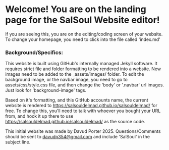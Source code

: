 # Welcome! You are on the landing page for the SalSoul Website editor!

If you are seeing this, you are on the editing/coding screen of your website. To change your homepage, you need to click into the file called 'index.md'

### Background/Specifics:
This website is built using GitHub's internally managed Jekyll software. It requires strict file and folder formatting to be rendered into a website. New images need to be added to the _assets/images/ folder.
To edit the background image, or the navbar image, you need to go to assets/css/style.css file, and then change the 'body' or '.navbar' url images. Just look for 'background-image' tags.

Based on it's formatting, and this GitHub accounts name, the current website is rendered to https://salsouldelmad.github.io/salsouldelmad/ for free. 
To change this, you'll need to talk with whoever you bought your URL from, and hook it up there to use https://salsouldelmad.github.io/salsouldelmad/ as the source code.

This initial website was made by Davud Porter 2025. Questions/Comments should be sent to davudp354@gmail.com and include 'SalSoul' in the subject line.
